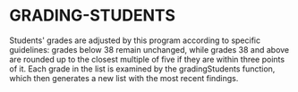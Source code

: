 # GRADING-STUDENTS
Students' grades are adjusted by this program according to specific guidelines: grades below 38 remain unchanged, while grades 38 and above are rounded up to the closest multiple of five if they are within three points of it. Each grade in the list is examined by the gradingStudents function, which then generates a new list with the most recent findings.
